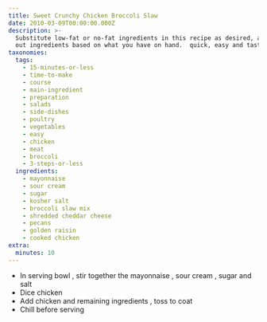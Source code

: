 ```yaml
---
title: Sweet Crunchy Chicken Broccoli Slaw
date: 2010-03-09T00:00:00.000Z
description: >-
  Substitute low-fat or no-fat ingredients in this recipe as desired, and swap
  out ingredients based on what you have on hand.  quick, easy and tasty.
taxonomies:
  tags:
    - 15-minutes-or-less
    - time-to-make
    - course
    - main-ingredient
    - preparation
    - salads
    - side-dishes
    - poultry
    - vegetables
    - easy
    - chicken
    - meat
    - broccoli
    - 3-steps-or-less
  ingredients:
    - mayonnaise
    - sour cream
    - sugar
    - kosher salt
    - broccoli slaw mix
    - shredded cheddar cheese
    - pecans
    - golden raisin
    - cooked chicken
extra:
  minutes: 10
---
```

 - In serving bowl , stir together the mayonnaise , sour cream , sugar and salt
 - Dice chicken
 - Add chicken and remaining ingredients , toss to coat
 - Chill before serving
